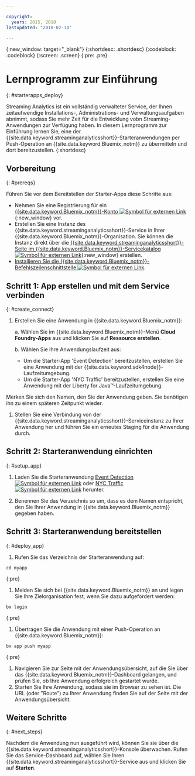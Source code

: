 ```yaml
---

copyright:
  years: 2015, 2018
lastupdated: "2018-02-14"

---
```


<!-- Attribute definitions -->
{:new_window: target="_blank"}
{:shortdesc: .shortdesc}
{:codeblock: .codeblock}
{:screen: .screen}
{:pre: .pre}

# Lernprogramm zur Einführung
{: #starterapps_deploy}

Streaming Analytics ist ein vollständig verwalteter Service, der Ihnen zeitaufwendige Installations-, Administrations- und Verwaltungsaufgaben abnimmt, sodass Sie mehr Zeit für die Entwicklung vobn Streaming-Anwendungen zur Verfügung haben. In diesem Lernprogramm zur Einführung lernen Sie, eine der {{site.data.keyword.streaminganalyticsshort}}-Starteranwendungen per Push-Operation an {{site.data.keyword.Bluemix_notm}} zu übermitteln und dort bereitzustellen.
{:shortdesc}


## Vorbereitung
{: #prereqs}

Führen Sie vor dem Bereitstellen der Starter-Apps diese Schritte aus:

* Nehmen Sie eine Registrierung für ein [{{site.data.keyword.Bluemix_notm}}-Konto ![Symbol für externen Link](../../icons/launch-glyph.svg "Symbol für externen Link")](https://console.{DomainName}/registration){:new_window} vor.
* Erstellen Sie eine Instanz des {{site.data.keyword.streaminganalyticsshort}}-Service in Ihrer {{site.data.keyword.Bluemix_notm}}-Organisation. Sie können die Instanz direkt über die [{{site.data.keyword.streaminganalyticsshort}}-Seite im {{site.data.keyword.Bluemix_notm}}-Servicekatalog ![Symbol für externen Link](../../icons/launch-glyph.svg "Symbol für externen Link")](https://console.{DomainName}/catalog/services/streaming-analytics/){:new_window} erstellen.  
* [Installieren Sie die {{site.data.keyword.Bluemix_notm}}-Befehlszeilenschnittstelle ![Symbol für externen Link](../../icons/launch-glyph.svg "Symbol für externen Link")](https://console.stage1.bluemix.net/docs/cloud-platform/cli/reference/bluemix_cli/download_cli.html#download_install).



## Schritt 1: App erstellen und mit dem Service verbinden
{: #create_connect}

1. Erstellen Sie eine Anwendung in {{site.data.keyword.Bluemix_notm}}:

    a. Wählen Sie im {{site.data.keyword.Bluemix_notm}}-Menü **Cloud Foundry-Apps** aus und klicken Sie auf **Ressource erstellen**.

    b. Wählen Sie Ihre Anwendungslaufzeit aus:
  	* Um die Starter-App 'Event Detection' bereitzustellen, erstellen Sie eine Anwendung mit der {{site.data.keyword.sdk4node}}-Laufzeitumgebung.
  	* Um die Starter-App 'NYC Traffic' bereitzustellen, erstellen Sie eine Anwendung mit der Liberty for Java™-Laufzeitumgebung.

  Merken Sie sich den Namen, den Sie der Anwendung geben. Sie benötigen ihn zu einem späteren Zeitpunkt wieder.
1. Stellen Sie eine Verbindung von der {{site.data.keyword.streaminganalyticsshort}}-Serviceinstanz zu Ihrer Anwendung her und führen Sie ein erneutes Staging für die Anwendung durch.

## Schritt 2: Starteranwendung einrichten
{: #setup_app}

1. Laden Sie die Starteranwendung [Event Detection ![Symbol für externen Link](../../icons/launch-glyph.svg "Symbol für externen Link")](https://streams-github-samples.mybluemix.net/?get=QuickStart/EventDetection) oder [NYC Traffic ![Symbol für externen Link](../../icons/launch-glyph.svg "Symbol für externen Link")](https://streams-github-samples.mybluemix.net/?get=QuickStart/NYCTraffic) herunter.

1. Benennen Sie das Verzeichnis so um, dass es dem Namen entspricht, den Sie Ihrer Anwendung in {{site.data.keyword.Bluemix_notm}} gegeben haben.

## Schritt 3: Starteranwendung bereitstellen
{: #deploy_app}

1. Rufen Sie das Verzeichnis der Starteranwendung auf:
  <pre><code>cd myapp</code></pre>
  {:pre}

1. Melden Sie sich bei {{site.data.keyword.Bluemix_notm}} an und legen Sie Ihre Zielorganisation fest, wenn Sie dazu aufgefordert werden:
  <pre><code>bx login</code></pre>
  {:pre}

1. Übertragen Sie die Anwendung mit einer Push-Operation an {{site.data.keyword.Bluemix_notm}}:
  <pre><code>bx app push myapp</code></pre>
  {:pre}

1. Navigieren Sie zur Seite mit der Anwendungsübersicht, auf die Sie über das {{site.data.keyword.Bluemix_notm}}-Dashboard gelangen, und prüfen Sie, ob Ihre Anwendung erfolgreich gestartet wurde.
1. Starten Sie Ihre Anwendung, sodass sie im Browser zu sehen ist. Die URL (oder "Route") zu Ihrer Anwendung finden Sie auf der Seite mit der Anwendungsübersicht.

## Weitere Schritte
{: #next_steps}

Nachdem die Anwendung nun ausgeführt wird, können Sie sie über die {{site.data.keyword.streaminganalyticsshort}}-Konsole überwachen. Rufen Sie das Service-Dashboard auf, wählen Sie Ihren {{site.data.keyword.streaminganalyticsshort}}-Service aus und klicken Sie auf **Starten**.
